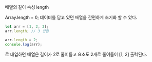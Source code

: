 배열의 길이 속성 length

Array.length = 0;
데이터를 담고 있던 배열을 간편하게 초기화 할 수 있다.

```javascript
let arr = [1, 2, 3];
arr.length; // 3 반환

arr.length = 2;
console.log(arr);
```
로 대입하면 배열은 길이가 2로 줄어들고 요소도 2개로 줄어들어 [1, 2] 출력된다.
